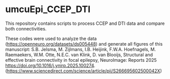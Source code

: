 # umcuEpi_CCEP_DTI
This repository contains scripts to process CCEP and DTI data and compare both connectivities.

These codes were used to analyze the data (https://openneuro.org/datasets/ds005448) and generate all figures of this manuscript: S.B. Jelsma, M. Zijlmans, I.B. Heijink, F.W.A. Hoefnagels, M. Raemaekers, W.M. Otte, N.E.C. van Klink, D. van Blooijs,
Structural and effective brain connectivity in focal epilepsy, NeuroImage: Reports 2025 https://doi.org/10.1016/j.ynirp.2025.100274. (https://www.sciencedirect.com/science/article/pii/S266695602500042X)

